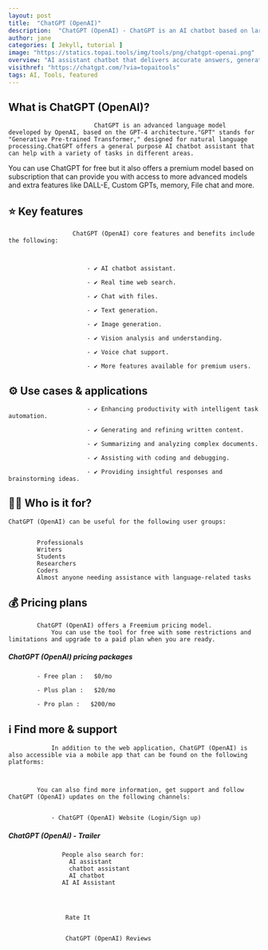 ```yaml
---
layout: post
title:  "ChatGPT (OpenAI)"
description:  "ChatGPT (OpenAI) - ChatGPT is an AI chatbot based on large language models family created by OpenAI for general purpose chat that allows users to ask any question or prompt to AI, making it a useful tool for many writing processes."
author: jane
categories: [ Jekyll, tutorial ]
image: "https://statics.topai.tools/img/tools/png/chatgpt-openai.png"
overview: "AI assistant chatbot that delivers accurate answers, generates high-quality content, and automates various tasks."
visithref: "https://chatgpt.com/?via=topaitools"
tags: AI, Tools, featured
---
```


## What is ChatGPT (OpenAI)?

                          
                            ChatGPT is an advanced language model developed by OpenAI, based on the GPT-4 architecture."GPT" stands for "Generative Pre-trained Transformer," designed for natural language processing.ChatGPT offers a general purpose AI chatbot assistant that can help with a variety of tasks in different areas.

You can use ChatGPT for free but it also offers a premium model based on subscription that can provide you with access to more advanced models and extra features like DALL-E, Custom GPTs, memory, File chat and more.

                        

                      
                      

                      
                      
                
                
                    
## ⭐ Key features 

                    
                      ChatGPT (OpenAI) core features and benefits include the following:

                      
                      
                          - ✔️ AI chatbot assistant.

                          - ✔️ Real time web search.

                          - ✔️ Chat with files.

                          - ✔️ Text generation.

                          - ✔️ Image generation.

                          - ✔️ Vision analysis and understanding.

                          - ✔️ Voice chat support.

                          - ✔️ More features available for premium users.

                        
                    
                    
                
               
                
                
                    
## ⚙️ Use cases & applications 

                      
                      
                          - ✔️ Enhancing productivity with intelligent task automation.

                          - ✔️ Generating and refining written content.

                          - ✔️ Summarizing and analyzing complex documents.

                          - ✔️ Assisting with coding and debugging.

                          - ✔️ Providing insightful responses and brainstorming ideas.

                      
                    
                
                
                
                

    
## 🙋‍♂️ Who is it for? 

    
    ChatGPT (OpenAI) can be useful for the following user groups: 

    
            Professionals
            Writers
            Students
            Researchers
            Coders
            Almost anyone needing assistance with language-related tasks
    
    

                
                

    
        
## 💰 Pricing plans 

    
    
             
            ChatGPT (OpenAI) offers a Freemium pricing model.
                You can use the tool for free with some restrictions and limitations and upgrade to a paid plan when you are ready.
            
                
##### ChatGPT (OpenAI) pricing packages

            

        
            - Free plan :   $0/mo

            - Plus plan :   $20/mo

            - Pro plan :   $200/mo

        
    

                

    
## ℹ️ Find more & support 

    
        
                In addition to the web application, ChatGPT (OpenAI) is also accessible via a mobile app that can be found on the following platforms:
        

        
            You can also find more information, get support and follow ChatGPT (OpenAI) updates on the following channels:

            
                - ChatGPT (OpenAI) Website (Login/Sign up)

            
        
    

                
                
                

    
    
        
            
                
                    
##### ChatGPT (OpenAI) - Trailer
                 
                   People also search for:
                     AI assistant
                     chatbot assistant
                     AI chatbot
                   AI AI Assistant
                 

                
                    
                    Rate It
                    
                    
                    ChatGPT (OpenAI) Reviews
